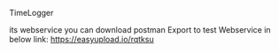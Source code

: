 TimeLogger

its webservice you can download postman Export to test Webservice in below link:
https://easyupload.io/rqtksu

